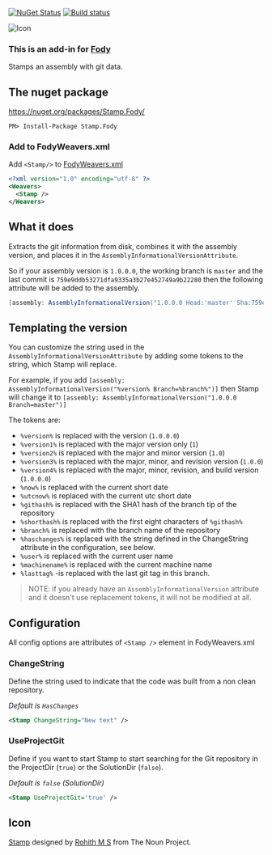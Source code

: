 
[![NuGet Status](http://img.shields.io/nuget/v/Stamp.Fody.svg?style=flat)](https://www.nuget.org/packages/Stamp.Fody/)
[![Build status](https://ci.appveyor.com/api/projects/status/aiih15lkmhy56dv2/branch/master?svg=true)](https://ci.appveyor.com/project/304NotModified/fody-stamp/branch/master)

![Icon](https://raw.github.com/304NotModified/Fody.Stamp/master/Icons/package_icon.png)


### This is an add-in for [Fody](https://github.com/Fody/Fody/) 

Stamps an assembly with git data.


## The nuget package

https://nuget.org/packages/Stamp.Fody/

    PM> Install-Package Stamp.Fody

### Add to FodyWeavers.xml

Add `<Stamp/>` to [FodyWeavers.xml](https://github.com/Fody/Fody#add-fodyweaversxml)

```xml
<?xml version="1.0" encoding="utf-8" ?>
<Weavers>
  <Stamp />
</Weavers>
```

## What it does 

Extracts the git information from disk, combines it with the assembly version, and places it in the `AssemblyInformationalVersionAttribute`.

So if your assembly version is `1.0.0.0`, the working branch is `master` and the last commit is `759e9ddb53271dfa9335a3b27e452749a9b22280` then the following attribute will be added to the assembly.

```c#
[assembly: AssemblyInformationalVersion("1.0.0.0 Head:'master' Sha:759e9ddb53271dfa9335a3b27e452749a9b22280")]
```


## Templating the version

You can customize the string used in the `AssemblyInformationalVersionAttribute` by adding some tokens to the string, which Stamp will replace.

For example, if you add `[assembly: AssemblyInformationalVersion("%version% Branch=%branch%")]` then Stamp will change it to `[assembly: AssemblyInformationalVersion("1.0.0.0 Branch=master")]`

The tokens are:
- `%version%` is replaced with the version (`1.0.0.0`)
- `%version1%` is replaced with the major version only (`1`)
- `%version2%` is replaced with the major and minor version (`1.0`)
- `%version3%` is replaced with the major, minor, and revision version (`1.0.0`)
- `%version4%` is replaced with the major, minor, revision, and build version (`1.0.0.0`)
- `%now%` is replaced with the current short date
- `%utcnow%` is replaced with the current utc short date
- `%githash%` is replaced with the SHA1 hash of the branch tip of the repository
- `%shorthash%` is replaced with the first eight characters of `%githash%`
- `%branch%` is replaced with the branch name of the repository
- `%haschanges%` is replaced with the string defined in the ChangeString attribute in the configuration, see below.
- `%user%` is replaced with the current user name
- `%machinename%` is replaced with the current machine name
- `%lasttag%` -is replaced with the last git tag in this branch.

> NOTE: if you already have an `AssemblyInformationalVersion` attribute and it doesn't use replacement tokens, it will not be modified at all.


## Configuration

All config options are attributes of `<Stamp />` element in FodyWeavers.xml


### ChangeString

Define the string used to indicate that the code was built from a non clean repository.

*Default is `HasChanges`*

```xml
<Stamp ChangeString="New text" />
```


### UseProjectGit

Define if you want to start Stamp to start searching for the Git repository in the ProjectDir (`true`) or the SolutionDir (`false`).

*Default is `false` (SolutionDir)*

```xml
<Stamp UseProjectGit='true' />
```


## Icon

<a href="http://thenounproject.com/noun/stamp/#icon-No8787" target="_blank">Stamp</a> designed by <a href="http://thenounproject.com/rohithdezinr" target="_blank">Rohith M S</a> from The Noun Project.
